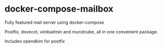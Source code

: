 # docker-compose-mailbox
Fully featured mail server using docker-compose

Postfix, dovecot, vimbadmin and roundcube, all in one convenient package.

Includes opendkim for postfix
